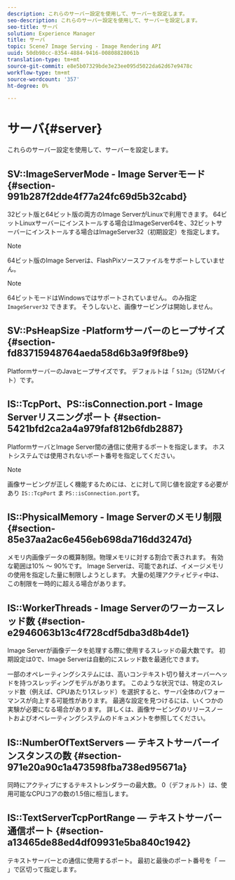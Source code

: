 ```yaml
---
description: これらのサーバー設定を使用して、サーバーを設定します。
seo-description: これらのサーバー設定を使用して、サーバーを設定します。
seo-title: サーバ
solution: Experience Manager
title: サーバ
topic: Scene7 Image Serving - Image Rendering API
uuid: 50db98cc-8354-4884-9416-00808828061b
translation-type: tm+mt
source-git-commit: e8e5b07329bde3e23ee095d5022da62d67e9478c
workflow-type: tm+mt
source-wordcount: '357'
ht-degree: 0%

---
```



# サーバ{#server}

これらのサーバー設定を使用して、サーバーを設定します。

## SV::ImageServerMode - Image Serverモード {#section-991b287f2dde4f77a24fc69d5b32cabd}

32ビット版と64ビット版の両方のImage ServerがLinuxで利用できます。 64ビットLinuxサーバーにインストールする場合はImageServer64を、32ビットサーバーにインストールする場合はImageServer32（初期設定）を指定します。

>[!NOTE]
>
>64ビット版のImage Serverは、FlashPixソースファイルをサポートしていません。

>[!NOTE]
>
>64ビットモードはWindowsではサポートされていません。 のみ指定 `ImageServer32` できます。 そうしないと、画像サービングは開始しません。

## SV::PsHeapSize -Platformサーバーのヒープサイズ {#section-fd83715948764aeda58d6b3a9f9f8be9}

PlatformサーバーのJavaヒープサイズです。 デフォルトは「 `512m`」（512Mバイト）です。

## IS::TcpPort、PS::isConnection.port - Image Serverリスニングポート {#section-5421bfd2ca2a4a979faf812b6fdb2887}

PlatformサーバとImage Server間の通信に使用するポートを指定します。 ホストシステムでは使用されないポート番号を指定してください。

>[!NOTE]
>
>画像サービングが正しく機能するためには、とに対して同じ値を設定する必要があり `IS::TcpPort` ま `PS::isConnection.port`す。

## IS::PhysicalMemory - Image Serverのメモリ制限 {#section-85e37aa2ac6e456eb698da716dd3247d}

メモリ内画像データの概算制限。物理メモリに対する割合で表されます。 有効な範囲は10% ～ 90%です。 Image Serverは、可能であれば、イメージメモリの使用を指定した量に制限しようとします。 大量の処理アクティビティ中は、この制限を一時的に超える場合があります。

## IS::WorkerThreads - Image Serverのワーカースレッド数 {#section-e2946063b13c4f728cdf5dba3d8b4de1}

Image Serverが画像データを処理する際に使用するスレッドの最大数です。 初期設定は0で、Image Serverは自動的にスレッド数を最適化できます。

一部のオペレーティングシステムには、高いコンテキスト切り替えオーバーヘッドを持つスレッディングモデルがあります。 このような状況では、特定のスレッド数（例えば、CPUあたり1スレッド）を選択すると、サーバ全体のパフォーマンスが向上する可能性があります。 最適な設定を見つけるには、いくつかの実験が必要になる場合があります。 詳しくは、画像サービングのリリースノートおよびオペレーティングシステムのドキュメントを参照してください。

## IS::NumberOfTextServers — テキストサーバーインスタンスの数 {#section-971e20a90c1a473598fba738ed95671a}

同時にアクティブにするテキストレンダラーの最大数。 0（デフォルト）は、使用可能なCPUコアの数の1.5倍に相当します。

## IS::TextServerTcpPortRange — テキストサーバー通信ポート {#section-a13465de88ed4df09931e5ba840c1942}

テキストサーバーとの通信に使用するポート。 最初と最後のポート番号を「 — 」で区切って指定します。
